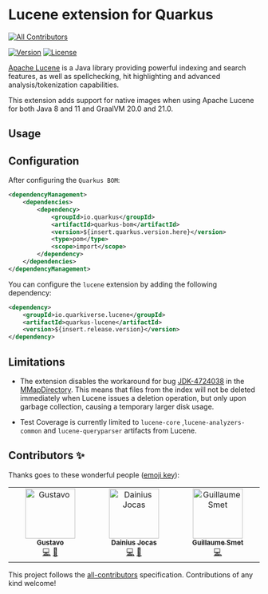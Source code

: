 # Lucene extension for Quarkus
<!-- ALL-CONTRIBUTORS-BADGE:START - Do not remove or modify this section -->
[![All Contributors](https://img.shields.io/badge/all_contributors-3-orange.svg?style=flat-square)](#contributors-)
<!-- ALL-CONTRIBUTORS-BADGE:END -->

[![Version](https://img.shields.io/maven-central/v/io.quarkiverse.lucene/quarkus-lucene?logo=apache-maven&style=flat-square)](https://search.maven.org/artifact/io.quarkiverse.lucene/quarkus-lucene)
[![License](https://img.shields.io/badge/License-Apache%202.0-blue.svg?style=flat-square)](https://opensource.org/licenses/Apache-2.0)

[Apache Lucene](https://lucene.apache.org/) is a Java library providing powerful indexing and search features, as well as spellchecking, hit highlighting and advanced analysis/tokenization capabilities. 

This extension adds support for native images when using Apache Lucene for both Java 8 and 11 and GraalVM 20.0 and 21.0.

## Usage

## Configuration

After configuring the `Quarkus BOM`:

```xml
<dependencyManagement>
    <dependencies>
        <dependency>
            <groupId>io.quarkus</groupId>
            <artifactId>quarkus-bom</artifactId>
            <version>${insert.quarkus.version.here}</version>
            <type>pom</type>
            <scope>import</scope>
        </dependency>
    </dependencies>
</dependencyManagement>
```

You can configure the `lucene` extension by adding the following dependency:

```xml
<dependency>
    <groupId>io.quarkiverse.lucene</groupId>
    <artifactId>quarkus-lucene</artifactId>
    <version>${insert.release.version}</version>
</dependency>
```

## Limitations

* The extension disables the workaround for bug [JDK-4724038](https://bugs.java.com/bugdatabase/view_bug.do?bug_id=4724038) in the [MMapDirectory](https://lucene.apache.org/core/8_7_0/core/org/apache/lucene/store/MMapDirectory.html). This means that files from the index will not be deleted immediately when Lucene issues a deletion operation, but only upon garbage collection, causing a temporary larger disk usage.

* Test Coverage is currently limited to ```lucene-core``` ,```lucene-analyzers-common``` and ```lucene-queryparser``` artifacts from Lucene.

## Contributors ✨

Thanks goes to these wonderful people ([emoji key](https://allcontributors.org/docs/en/emoji-key)):

<!-- ALL-CONTRIBUTORS-LIST:START - Do not remove or modify this section -->
<!-- prettier-ignore-start -->
<!-- markdownlint-disable -->
<table>
  <tbody>
    <tr>
      <td align="center" valign="top" width="14.28%"><a href="https://github.com/gustavonalle"><img src="https://avatars.githubusercontent.com/u/440989?v=4?s=100" width="100px;" alt="Gustavo"/><br /><sub><b>Gustavo</b></sub></a><br /><a href="https://github.com/quarkiverse/quarkus-lucene/commits?author=gustavonalle" title="Code">💻</a> <a href="#maintenance-gustavonalle" title="Maintenance">🚧</a></td>
      <td align="center" valign="top" width="14.28%"><a href="https://www.jocas.lt"><img src="https://avatars.githubusercontent.com/u/230044?v=4?s=100" width="100px;" alt="Dainius Jocas"/><br /><sub><b>Dainius Jocas</b></sub></a><br /><a href="https://github.com/quarkiverse/quarkus-lucene/commits?author=dainiusjocas" title="Code">💻</a> <a href="#maintenance-dainiusjocas" title="Maintenance">🚧</a></td>
      <td align="center" valign="top" width="14.28%"><a href="https://lesincroyableslivres.fr/"><img src="https://avatars.githubusercontent.com/u/1279749?v=4?s=100" width="100px;" alt="Guillaume Smet"/><br /><sub><b>Guillaume Smet</b></sub></a><br /><a href="https://github.com/quarkiverse/quarkus-lucene/commits?author=gsmet" title="Code">💻</a></td>
    </tr>
  </tbody>
</table>

<!-- markdownlint-restore -->
<!-- prettier-ignore-end -->

<!-- ALL-CONTRIBUTORS-LIST:END -->

This project follows the [all-contributors](https://github.com/all-contributors/all-contributors) specification. Contributions of any kind welcome!